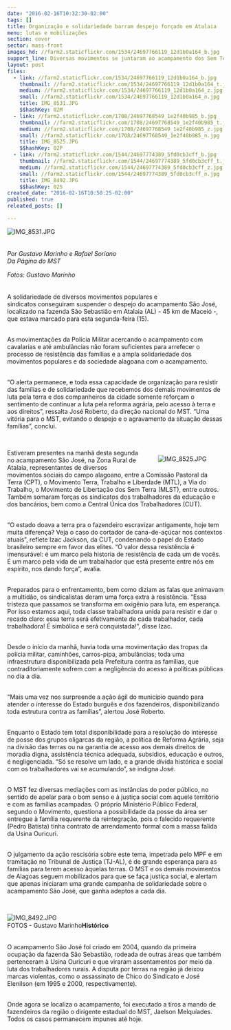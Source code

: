 ```yaml
---
date: "2016-02-16T10:32:30-02:00"
tags: []
title: Organização e solidariedade barram despejo forçado em Atalaia
menu: lutas e mobilizações
section: cover
sector: mass-front
images_hd: //farm2.staticflickr.com/1534/24697766119_12d1b0a164_b.jpg
support_line: Diversas movimentos se juntaram ao acampamento dos Sem Terra e impediram que a polícia militar realizasse o despejo das famílias.
layout: post
files:
  - link: //farm2.staticflickr.com/1534/24697766119_12d1b0a164_b.jpg
    thumbnail: //farm2.staticflickr.com/1534/24697766119_12d1b0a164_t.jpg
    medium: //farm2.staticflickr.com/1534/24697766119_12d1b0a164_z.jpg
    small: //farm2.staticflickr.com/1534/24697766119_12d1b0a164_n.jpg
    title: IMG_8531.JPG
    $$hashKey: 02M
  - link: //farm2.staticflickr.com/1708/24697768549_1e2f40b985_b.jpg
    thumbnail: //farm2.staticflickr.com/1708/24697768549_1e2f40b985_t.jpg
    medium: //farm2.staticflickr.com/1708/24697768549_1e2f40b985_z.jpg
    small: //farm2.staticflickr.com/1708/24697768549_1e2f40b985_n.jpg
    title: IMG_8525.JPG
    $$hashKey: 02P
  - link: //farm2.staticflickr.com/1544/24697774389_5fd0cb3cff_b.jpg
    thumbnail: //farm2.staticflickr.com/1544/24697774389_5fd0cb3cff_t.jpg
    medium: //farm2.staticflickr.com/1544/24697774389_5fd0cb3cff_z.jpg
    small: //farm2.staticflickr.com/1544/24697774389_5fd0cb3cff_n.jpg
    title: IMG_8492.JPG
    $$hashKey: 02S
created_date: "2016-02-16T10:50:25-02:00"
published: true
releated_posts: []

---
```

<p><img alt="IMG_8531.JPG" src="//farm2.staticflickr.com/1534/24697766119_12d1b0a164_b.jpg" /><br />
&nbsp;<br />
<br />
<em>Por Gustavo Marinho e Rafael Soriano<br />
Da P&aacute;gina do&nbsp;MST</em></p>

<p><em><span style="line-height: 20.8px;">Fotos:&nbsp;Gustavo Marinho</span></em></p>

<p><br />
A solidariedade de diversos movimentos populares e sindicatos&nbsp;conseguiram suspender o&nbsp;despejo do acampamento S&atilde;o Jos&eacute;, localizado na fazenda S&atilde;o Sebasti&atilde;o em Atalaia (AL) - 45 km de Macei&oacute; -, que estava marcado&nbsp;para esta segunda-feira (15).</p>

<p><br />
As movimenta&ccedil;&otilde;es da Pol&iacute;cia Militar acercando o acampamento com cavalarias e at&eacute; ambul&acirc;ncias n&atilde;o foram suficientes para arrefecer o processo de resist&ecirc;ncia das fam&iacute;lias e a ampla solidariedade dos movimentos populares e da sociedade alagoana com o acampamento.</p>

<p><br />
&ldquo;O alerta permanece, e toda essa capacidade de organiza&ccedil;&atilde;o para resistir das fam&iacute;lias e de solidariedade que recebemos dos demais movimentos de luta pela terra e dos companheiros da cidade somente refor&ccedil;am o sentimento de continuar a luta pela reforma agr&aacute;ria, pelo acesso &agrave; terra e aos direitos&rdquo;, ressalta Jos&eacute; Roberto, da dire&ccedil;&atilde;o nacional do MST. &ldquo;Uma vit&oacute;ria para o MST, evitando o despejo e o agravamento da situa&ccedil;&atilde;o dessas fam&iacute;lias&rdquo;, conclui.</p>

<p>&nbsp;</p>

<figure class="image" style="float:right"><img alt="IMG_8525.JPG" src="//farm2.staticflickr.com/1708/24697768549_1e2f40b985_b.jpg" />
<figcaption></figcaption>
</figure>

<p>Estiveram presentes na manh&atilde; desta segunda no acampamento S&atilde;o Jos&eacute;, na Zona Rural de Atalaia, representantes de diversos movimentos sociais do campo alagoano, entre a Comiss&atilde;o Pastoral da Terra (CPT), o Movimento Terra, Trabalho e Liberdade (MTL), a Via do Trabalho, o Movimento de Liberta&ccedil;&atilde;o dos Sem Terra (MLST), entre outros. Tamb&eacute;m somaram for&ccedil;as&nbsp;os sindicatos dos trabalhadores da educa&ccedil;&atilde;o e dos banc&aacute;rios, bem como a Central &Uacute;nica dos Trabalhadores (CUT).</p>

<p><br />
&ldquo;O estado doava a terra pra o fazendeiro escravizar antigamente, hoje tem muita diferen&ccedil;a? Veja o caso do cortador de cana-de-a&ccedil;&uacute;car nos contextos atuais&rdquo;, reflete Izac Jackson, da CUT, condenando o papel do Estado brasileiro sempre em favor das elites. &ldquo;O valor dessa resist&ecirc;ncia &eacute; imensur&aacute;vel: &eacute; um marco pela historia de resist&ecirc;ncia de cada um de voc&ecirc;s. &Eacute; um marco pela vida de um trabalhador que est&aacute; presente entre n&oacute;s em esp&iacute;rito, nos dando for&ccedil;a&rdquo;, avalia.</p>

<p><br />
Preparados para o enfrentamento, bem como diziam as falas que animavam a&nbsp;multid&atilde;o, os sindicalistas deram uma for&ccedil;a extra &agrave;&nbsp;resist&ecirc;ncia. &ldquo;Essa tristeza que passamos se transforma em oxig&ecirc;nio para luta, em esperan&ccedil;a. Por isso estamos aqui, toda classe trabalhadora unida para resistir e dar o recado claro: essa terra ser&aacute; efetivamente de cada trabalhador, cada trabalhadora! &Eacute; simb&oacute;lica e ser&aacute; conquistada!&rdquo;, disse&nbsp;Izac.</p>

<p><br />
Desde o in&iacute;cio da manh&atilde;, havia toda uma movimenta&ccedil;&atilde;o das tropas da pol&iacute;cia militar, caminh&otilde;es, carros-pipa, ambul&acirc;ncias;&nbsp;toda uma infraestrutura disponibilizada pela Prefeitura contra as fam&iacute;lias, que contraditoriamente sofrem com a neglig&ecirc;ncia do acesso &agrave;&nbsp;pol&iacute;ticas p&uacute;blicas no dia&nbsp;a&nbsp;dia.</p>

<p><br />
&ldquo;Mais uma vez nos surpreende a a&ccedil;&atilde;o &aacute;gil do munic&iacute;pio quando para atender o interesse do Estado burgu&ecirc;s e dos fazendeiros, disponibilizando toda estrutura contra as fam&iacute;lias&rdquo;, alertou&nbsp;Jos&eacute; Roberto.</p>

<p><br />
Enquanto o Estado tem total disponibilidade para a resolu&ccedil;&atilde;o do interesse de posse dos grupos oligarcas da regi&atilde;o, a pol&iacute;tica de Reforma Agr&aacute;ria, seja na divis&atilde;o das terras&nbsp;ou na garantia de acesso aos demais direitos de moradia digna, assist&ecirc;ncia t&eacute;cnica adequada, subs&iacute;dios, educa&ccedil;&atilde;o e outros, &eacute; negligenciada. &ldquo;S&oacute; se resolve um lado, e a grande d&iacute;vida hist&oacute;rica e social com os trabalhadores vai se acumulando&rdquo;, se indigna Jos&eacute;.</p>

<p><br />
O MST fez diversas media&ccedil;&otilde;es com as inst&acirc;ncias do poder p&uacute;blico, no sentido de apelar para o bom senso e &agrave; justi&ccedil;a social com aquele territ&oacute;rio e com as fam&iacute;lias acampadas. O pr&oacute;prio Minist&eacute;rio P&uacute;blico Federal, segundo o Movimento, questiona a possibilidade da posse da &aacute;rea ser entregue &agrave;&nbsp;fam&iacute;lia requerente da reintegra&ccedil;&atilde;o, pois o falecido requerente (Pedro Batista) tinha contrato de arrendamento formal com a massa falida da Usina Ouricuri.</p>

<p><br />
O julgamento da a&ccedil;&atilde;o rescis&oacute;ria sobre este tema, impetrada pelo MPF e em tramita&ccedil;&atilde;o no Tribunal de Justi&ccedil;a (TJ-AL), &eacute; de grande esperan&ccedil;a para as fam&iacute;lias para terem acesso &agrave;quelas terras. O MST e os demais movimentos de Alagoas seguem mobilizados para que se fa&ccedil;a justi&ccedil;a social, e alertam que apenas iniciaram uma grande campanha de solidariedade sobre&nbsp;o acampamento S&atilde;o Jos&eacute;, que ganha adeptos a cada dia.</p>

<p>&nbsp;
<p><img alt="IMG_8492.JPG" src="//farm2.staticflickr.com/1544/24697774389_5fd0cb3cff_b.jpg" /><br />
<span style="line-height: 20.8px;">FOTOS - Gustavo Marinho</span><strong>Hist&oacute;rico&nbsp;</strong></p>
</p>

<p><br />
O acampamento S&atilde;o Jos&eacute; foi criado em 2004, quando da primeira ocupa&ccedil;&atilde;o da fazenda S&atilde;o Sebasti&atilde;o, rodeada de outras &aacute;reas que tamb&eacute;m pertenceram &agrave; Usina Ouricuri e que viraram assentamentos por meio da luta dos trabalhadores rurais. A disputa por terras na regi&atilde;o&nbsp;j&aacute; deixou marcas violentas, como o assassinato de Chico do Sindicato e Jos&eacute; Elenilson (em 1995 e 2000, respectivamente).</p>

<p><br />
Onde agora se localiza o acampamento, foi executado a tiros a mando de fazendeiros da regi&atilde;o&nbsp;o dirigente estadual do MST, Jaelson Melqu&iacute;ades. Todos os casos permanecem impunes at&eacute; hoje.</p>
